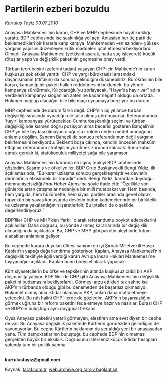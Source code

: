 # Partilerin ezberi bozuldu

*Kurtuluş Tayiz 09.07.2010*

<div class="yazi"><p>Anayasa Mahkemesi’nin kararı, CHP ve MHP cephesinde hayal kırıklığı yarattı. BDP cephesinde ise şaşkınlığa yol açtı. Anlaşılan her üç parti de beklemedikleri bir kararla karşı karşıya. Mahkemeden –en azından- yüksek yargının yapısını düzenleyen kritik maddeleri iptal etmesini bekliyorlardı. Olmadı. Anayasa Mahkemesi (yetkisini aşarak, hatta suç işleyerek) küçük rötuşlar yaptı ve değişiklik paketinin geçmesine onay verdi. </p>
<p>Türban tecrübesini (zaferini tadan) yaşayan CHP için Mahkeme’nin kararı kuşkusuz şok etkisi yarattı. CHP ve yargı bürokrasisi arasındaki dayanışmanın (ittifakın) da sonuna gelindiğini düşünebiliriz. Bürokrasinin bile karşı çıkamadığı bir paketi halkın reddetmesini beklemek, bu yönde kampanya sürdürmek, Kılıçdaroğlu’yu zorlayacak. “Hayır’da hayır var” adını verdikleri kampanya sloganının zaten ne kadar negatif olduğu da ortada. Hükmen mağlup olacağını bile bile maçı oynamaya benziyor bu durum.</p>
<p>MHP cephesinde de durum farklı değil. CHP’nin üç yıl önce türban değişikliği sırasında oynadığı role talip olmuş görünüyorlar. Referandumda ‘hayır’ kampanyası yürütecekler. Cumhurbaşkanlığı seçimi ve türban değişikliğinde kısmen doğru pozisyon alma becerisi gösteren Bahçeli’nin CHP’ye bile faydası olmayan o uğursuz rolden neden medet umduğunu anlamış değilim. Sanırım Bahçeli de sonucu referandumun değil yargının belirlemesini bekliyordu. Beklenti boşa çıkınca, kendini önceden mahkûm ettiği bir referandum stratejisini yürütmek zorunda kalacak. Şunu kabul etmek gerekir ki, statükoculuk milliyetçi sağa bile yaramıyor. </p>
<p>Anayasa Mahkemesi’nin kararına en ilginç tepkiyi BDP cephesinde gözledim. Şaşırmış ve öfkeliydiler. BDP Grup Başkanvekili Bengi Yıldız, ilk açıklamasında, “Bu karar uzlaşma sonucu gerçekleşmiştir ve devletin derinlerinin etkisindeki bir karadır” dedi. Bengi Yıldız, karardan duyduğu memnuniyetsizliği <i>Fırat Haber Ajansı</i>’na şöyle ifade etti: “Özellikle son günlerde artan çatışmalar nedeniyle bir milli mutabakat var. Hem basında, hem yargıda, hem hükümette, hem siyasi partiler arasında genel olarak topyekûn bir savaş konusunda devletin bütün kademelerinde bir birliktelik ve uzlaşma yakalandığının işaretleridir. Bu iptalleri de o şekilde değerlendiriyoruz.” </p>
<p>BDP’liler CHP ve MHP’den ‘farklı’ olarak referandumu boykot edeceklerini açıkladılar. Daha doğrusu, bu yönde alınmış kararlarında bir değişiklik olmadığını da açıkladılar. Bu, CHP ve MHP gibi paketin aleyhinde tutum alacakları anlamına geliyor. </p>
<p>Bu cephede karara duyulan öfkeyi sanırım en iyi Şırnak Milletvekili Hasip Kaplan’ın yaptığı değerlendirme gösteriyor. Kaplan, Anayasa Mahkemesi’nin değişiklik teklifiyle ilgili verdiği kararı Avrupa İnsan Hakları Mahkemesi’ne taşıyacağını açıkladı. Kaplan bunu bireysel olarak yapacak. </p>
<p>Kürt siyasetçilerin bu öfke ve tepkilerinin altında kuşkusuz ciddi bir AKP düşmanlığı yatıyor. BDP’liler de CHP gibi Anayasa Mahkemesi’nin değişiklik paketini budamasını bekliyorlardı. Görmeyi arzu ettikleri tek sahne ise AKP’nin türbanda olduğu gibi bu denemeden de başarısız çıkmasıydı. Hükümet olmuş ama iktidar olamayan AKP, onları daha mutlu etmeye yetecekti. Bu ruh halini CHP’lilerde de gözledim. AKP’nin başarısızlığını görmek uğruna bir reform paketini feda etmeye hazır ve nazırlar. Burası CHP ve BDP’nin buluştuğu aynı duygusal frekans.</p>
<p>Oysa Anayasa paketini yeterli görmeyen, eleştiren ama evet diyen bir cephe de var. Bu Anayasa değişiklik paketinde Kürtlerin görmezden gelindiğini de savunuyorlar. Bu cephe Kürtlerin haklarının da yer aldığı yeni bir anayasadan yana. Tüm demokratlarının buluştuğu bu cephede BDP’nin olmaması gerçekten büyük bir eksiklik. Doğrusunu isterseniz küçük iktidar hesapları yolunda tam bir politik sapma.</p>
<p><b><br/>kurtulustayiz@gmail.com</b></p></div>

Kaynak: [taraf.com.tr](http://www.taraf.com.tr:80/kurtulus-tayiz/makale-partilerin-ezberi-bozuldu.htm), [web.archive.org (arşiv bağlantısı)](http://web.archive.org/web/20100711051959/http://www.taraf.com.tr:80/kurtulus-tayiz/makale-partilerin-ezberi-bozuldu.htm)
